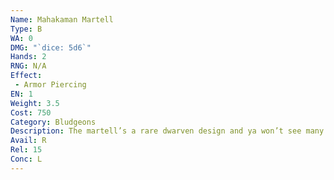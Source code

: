```yaml
---
Name: Mahakaman Martell
Type: B
WA: 0
DMG: "`dice: 5d6`"
Hands: 2
RNG: N/A
Effect:
 - Armor Piercing
EN: 1
Weight: 3.5
Cost: 750
Category: Bludgeons
Description: The martell’s a rare dwarven design and ya won’t see many humans wandering around with ‘em. Heh, basically a hammer head with a long spike on the back end, mounted on a meter-long handle. A lot of dwarves like to cut the handle short and carry ‘em in their boots.
Avail: R
Rel: 15
Conc: L
---
```

